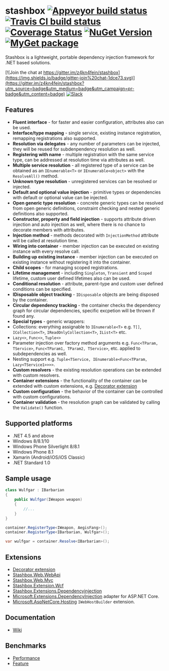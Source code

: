 # stashbox [![Appveyor build status](https://img.shields.io/appveyor/ci/pcsajtai/stashbox/master.svg?label=appveyor)](https://ci.appveyor.com/project/pcsajtai/stashbox/branch/master) [![Travis CI build status](https://img.shields.io/travis/z4kn4fein/stashbox/master.svg?label=travis-ci)](https://travis-ci.org/z4kn4fein/stashbox) [![Coverage Status](https://coveralls.io/repos/github/z4kn4fein/stashbox/badge.svg?branch=master)](https://coveralls.io/github/z4kn4fein/stashbox?branch=master) [![NuGet Version](https://buildstats.info/nuget/Stashbox)](https://www.nuget.org/packages/Stashbox/) [![MyGet package](https://img.shields.io/myget/pcsajtai/v/Stashbox.svg?label=myget)](https://www.myget.org/feed/pcsajtai/package/nuget/Stashbox)

Stashbox is a lightweight, portable dependency injection framework for .NET based solutions.

[![Join the chat at https://gitter.im/z4kn4fein/stashbox](https://img.shields.io/badge/gitter-join%20chat-1dce73.svg)](https://gitter.im/z4kn4fein/stashbox?utm_source=badge&utm_medium=badge&utm_campaign=pr-badge&utm_content=badge) [![Slack](https://img.shields.io/badge/slack-chat-orange.svg?style=flat)](https://stashbox-container.slack.com)

## Features

 - **Fluent interface** - for faster and easier configuration, attributes also can be used.
 - **Interface/type mapping** - single service, existing instance registration, remapping registrations also supported.
 - **Resolution via delegates** - any number of parameters can be injected, they will be reused for subdenpendency resolution as well.
 - **Registering with name** - multiple registration with the same service type, can be addressed at resolution time via attributes as well.
 - **Multiple service resolution** - all registered type of a service can be obtained as an `IEnumerable<T>` or `IEnumerable<object>` with the `ResolveAll()` method.
 - **Unknown type resolution** - unregistered services can be resolved or injected.
 - **Default and optional value injection** - primitive types or dependencies with default or optional value can be injected.
 - **Open generic type resolution** - concrete generic types can be resolved from open generic definitions, constraint checking and nested generic definitions also supported.
 - **Constructor, property and field injection** - supports attribute driven injection and auto injection as well, where there is no chance to decorate members with attributes.
 - **Injection method** - methods decorated with `InjectionMethod` attribute will be called at resolution time.
 - **Wiring into container** - member injection can be executed on existing instance with every resolve call.
 - **Building up existing instance** - member injection can be executed on existing instance without registering it into the container.
 - **Child scopes** - for managing scoped registrations.
 - **Lifetime management** - including `Singleton`, `Transient` and `Scoped` lifetime, custom user defined lifetimes also can be used.
 - **Conditional resolution** - attribute, parent-type and custom user defined conditions can be specified.
 - **IDisposable object tracking** - `IDisposable` objects are being disposed by the container.
 - **Circular dependency tracking** - the container checks the dependency graph for circular dependencies, specific excpetion will be thrown if found any.
 - **Special types** - generic wrappers:
  - Collections: everything assignable to `IEnumerable<T>` e.g. `T[]`, `ICollection<T>`, `IReadOnlyCollection<T>`, `IList<T>` etc.
  - `Lazy<>`, `Func<>`, `Tuple<>`
  - Parameter injection over factory method arguments e.g. `Func<TParam, TService>`, `Func<TParam1, TParam2, TService>`, etc. applied to subdependencies as well.
  - Nesting support e.g. `Tuple<TService, IEnumerable<Func<TParam, Lazy<TService1>>>>`.
 - **Custom resolvers** - the existing resolution operations can be extended with custom resolvers.
 - **Container extensions** - the functionality of the container can be extended with custom extensions, e.g. [Decorator extension](https://github.com/z4kn4fein/stashbox-decoratorextension)
 - **Custom configuration** - the behavior of the container can be controlled with custom configurations.
 - **Container validation** - the resolution graph can be validated by calling the `Validate()` function.

## Supported platforms

 - .NET 4.5 and above
 - Windows 8/8.1/10
 - Windows Phone Silverlight 8/8.1
 - Windows Phone 8.1
 - Xamarin (Android/iOS/iOS Classic)
 - .NET Standard 1.0

## Sample usage
```c#
class Wulfgar : IBarbarian
{
    public Wulfgar(IWeapon weapon)
    {
        //...
    }
}

container.RegisterType<IWeapon, AegisFang>();
container.RegisterType<IBarbarian, Wulfgar>();

var wulfgar = container.Resolve<IBarbarian>();
```
## Extensions
 - [Decorator extension](https://github.com/z4kn4fein/stashbox-decoratorextension)
 - [Stashbox.Web.WebApi](https://github.com/z4kn4fein/stashbox-web-webapi)
 - [Stashbox.Web.Mvc](https://github.com/z4kn4fein/stashbox-web-mvc)
 - [Stashbox.Extension.Wcf](https://github.com/devworker55/stashbox-extension-wcf)
 - [Stashbox.Extensions.Dependencyinjection](https://github.com/z4kn4fein/stashbox-extensions-dependencyinjection)
  - [Microsoft.Extensions.DependencyInjection](https://github.com/aspnet/DependencyInjection) adapter for ASP.NET Core.
  - [Microsoft.AspNetCore.Hosting](https://github.com/aspnet/Hosting) `IWebHostBuilder` extension.

## Documentation
 - [Wiki](https://github.com/z4kn4fein/stashbox/wiki)
 
## Benchmarks
 - [Performance](http://www.palmmedia.de/blog/2011/8/30/ioc-container-benchmark-performance-comparison)
 - [Feature](http://featuretests.apphb.com/DependencyInjection.html)
